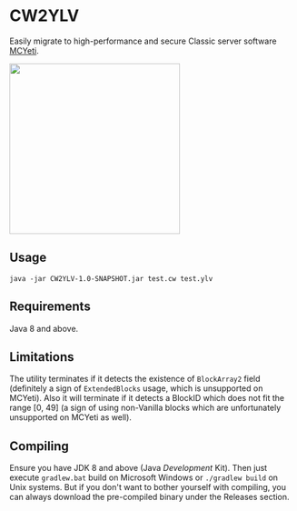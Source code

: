 # CW2YLV
Easily migrate to high-performance and secure Classic server software [MCYeti](https://github.com/yeti0904/MCYeti).

<img src="https://github.com/minecraft8997/MCYeti/raw/main/img/logo.png" style="width:300px;">

## Usage
`java -jar CW2YLV-1.0-SNAPSHOT.jar test.cw test.ylv`
## Requirements
Java 8 and above.
## Limitations
The utility terminates if it detects the existence of `BlockArray2` field (definitely a sign of `ExtendedBlocks` usage, which is unsupported on MCYeti). Also it will terminate if it detects a BlockID which does not fit the range [0, 49] (a sign of using non-Vanilla blocks which are unfortunately unsupported on MCYeti as well).
## Compiling
Ensure you have JDK 8 and above (Java *Development* Kit). Then just execute `gradlew.bat` build on Microsoft Windows or `./gradlew build` on Unix systems. But if you don't want to bother yourself with compiling, you can always download the pre-compiled binary under the Releases section.
